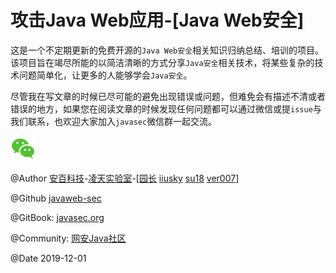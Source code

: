 # 攻击Java Web应用-[Java Web安全]

这是一个不定期更新的免费开源的`Java Web安全`相关知识归纳总结、培训的项目。该项目旨在竭尽所能的以简洁清晰的方式分享`Java安全`相关技术，将某些复杂的技术问题简单化，让更多的人能够学会`Java安全`。

尽管我在写文章的时候已尽可能的避免出现错误或问题，但难免会有描述不清或者错误的地方，如果您在阅读文章的时候发现任何问题都可以通过微信或提`issue`与我们联系，也欢迎大家加入`javasec`微信群一起交流。

[![微信](gitbook/images/wechat.png)](http://p2j.cn/images/wechat.jpg)

@Author [安百科技](http://www.anbai.com/)-[凌天实验室](http://www.absec.cn/)-[[园长](http://javaweb.org/) [iiusky](http://javaweb.org.cn/) [su18](https://su18.org) [ver007](http://www.ver007.org/)]

@Github [javaweb-sec](https://github.com/anbai-inc/javaweb-sec)

@GitBook: [javasec.org](http://javasec.org/)

@Community: [网安Java社区](https://www.wangan.com/java)

@Date 2019-12-01